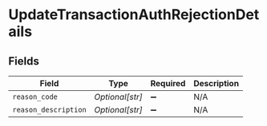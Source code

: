 # UpdateTransactionAuthRejectionDetails


## Fields

| Field                | Type                 | Required             | Description          |
| -------------------- | -------------------- | -------------------- | -------------------- |
| `reason_code`        | *Optional[str]*      | :heavy_minus_sign:   | N/A                  |
| `reason_description` | *Optional[str]*      | :heavy_minus_sign:   | N/A                  |